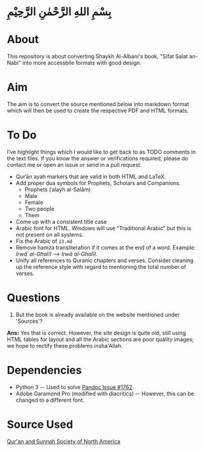 # بِسْمِ اللهِ الرَّحْمٰنِ الرَّحِيْمِ

# About

This repository is about converting Shaykh Al-Albani's book, "Sifat Salat an-Nabi" into more accessbile formats with good design.

# Aim

The aim is to convert the source mentioned below into markdown format which will then be used to create the respective PDF and HTML formats.

# To Do

I've highlight things which I would like to get back to as TODO comments in the text files. If you know the answer or verifications required, please do contact me or open an issue or send in a pull request.

- Qurʾān ayah markers that are valid in both HTML and LaTeX.
- Add proper dua symbols for Prophets, Scholars and Companions.
  - Prophets (ʿalayh al-Salām)
  - Male
  - Female
  - Two people
  - Them
- Come up with a consistent title case
- Arabic font for HTML. Windows will use "Traditional Arabic" but this is not present on all systems.
- Fix the Arabic of `13.md`
- Remove hamza transliteration if it comes at the end of a word. Example: _Irwāʾ al-Ghalīl_ --> _Irwā al-Ghalīl_.
- Unify all references to Quranic chapters and verses. Consider cleaning up the reference style with regard to mentioning the total number of verses.

# Questions

1. But the book is already available on the website mentioned under 'Sources'?

  **Ans:** Yes that is correct. However, the site design is quite old, still using HTML tables for layout and all the Arabic sections are poor quality images; we hope to rectify these problems insha'Allah.

# Dependencies

- Python 3 -- Used to solve [Pandoc Issue #1762](https://github.com/jgm/pandoc/issues/1762).
- Adobe Garamond Pro (modified with diacritics) -- However, this can be changed to a different font.

# Source Used

[Qur'an and Sunnah Society of North America](http://www.qss.org/articles/salah/toc.html)
